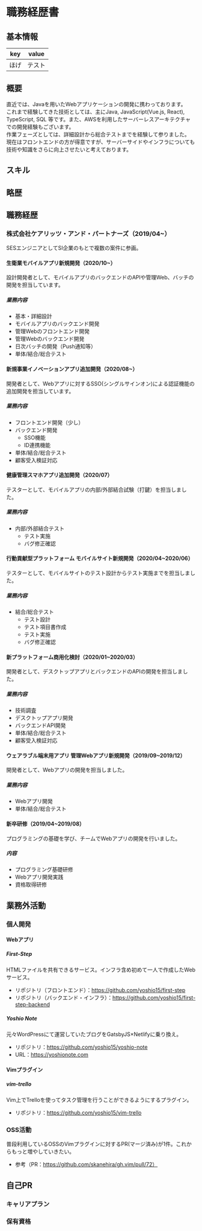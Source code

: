 # 職務経歴書
## 基本情報
| key | value |  
| --- | --- |  
| ほげ | テスト |  

## 概要
直近では、Javaを用いたWebアプリケーションの開発に携わっております。  
これまで経験してきた技術としては、主にJava, JavaScript(Vue.js, React), TypeScript, SQL 等です。また、AWSを利用したサーバーレスアーキテクチャでの開発経験もございます。  
作業フェーズとしては、詳細設計から総合テストまでを経験して参りました。  
現在はフロントエンドの方が得意ですが、サーバーサイドやインフラについても技術や知識をさらに向上させたいと考えております。  

## スキル

## 略歴


## 職務経歴
### 株式会社ケアリッツ・アンド・パートナーズ（2019/04~）
SESエンジニアとしてSI企業のもとで複数の案件に参画。

#### 生衛業モバイルアプリ新規開発（2020/10~）
設計開発者として、モバイルアプリのバックエンドのAPIや管理Web、バッチの開発を担当しています。
##### 業務内容
- 基本・詳細設計
- モバイルアプリのバックエンド開発
- 管理Webのフロントエンド開発
- 管理Webのバックエンド開発
- 日次バッチの開発（Push通知等）
- 単体/結合/総合テスト

#### 新規事業イノベーションアプリ追加開発（2020/08~）
開発者として、Webアプリに対するSSO(シングルサインオン)による認証機能の追加開発を担当しています。
##### 業務内容
- フロントエンド開発（少し）
- バックエンド開発
    - SSO機能
    - ID連携機能
- 単体/結合/総合テスト
- 顧客受入検証対応

#### 健康管理スマホアプリ追加開発（2020/07）
テスターとして、モバイルアプリの内部/外部結合試験（打鍵）を担当しました。
##### 業務内容
- 内部/外部結合テスト
    - テスト実施
    - バグ修正確認

#### 行動貢献型プラットフォーム モバイルサイト新規開発（2020/04~2020/06）
テスターとして、モバイルサイトのテスト設計からテスト実施までを担当しました。
##### 業務内容
- 結合/総合テスト
    - テスト設計
    - テスト項目書作成
    - テスト実施
    - バグ修正確認

#### 新プラットフォーム商用化検討（2020/01~2020/03）
開発者として、デスクトップアプリとバックエンドのAPIの開発を担当しました。
##### 業務内容
- 技術調査
- デスクトップアプリ開発
- バックエンドAPI開発
- 単体/結合/総合テスト
- 顧客受入検証対応

#### ウェアラブル端末用アプリ 管理Webアプリ新規開発（2019/09~2019/12）
開発者として、Webアプリの開発を担当しました。
##### 業務内容
- Webアプリ開発
- 単体/結合/総合テスト

#### 新卒研修（2019/04~2019/08）
プログラミングの基礎を学び、チームでWebアプリの開発を行いました。
##### 内容
- プログラミング基礎研修
- Webアプリ開発実践
- 資格取得研修

## 業務外活動
### 個人開発
#### Webアプリ
##### First-Step
HTMLファイルを共有できるサービス。インフラ含め初めて一人で作成したWebサービス。
- リポジトリ（フロントエンド）：https://github.com/yoshio15/first-step
- リポジトリ（バックエンド・インフラ）：https://github.com/yoshio15/first-step-backend

##### Yoshio Note
元々WordPressにて運営していたブログをGatsbyJS×Netlifyに乗り換え。
- リポジトリ：https://github.com/yoshio15/yoshio-note
- URL：https://yoshionote.com

#### Vimプラグイン
##### vim-trello
Vim上でTrelloを使ってタスク管理を行うことができるようにするプラグイン。
- リポジトリ：https://github.com/yoshio15/vim-trello

### OSS活動
普段利用しているOSSのVimプラグインに対するPR(マージ済み)が1件。これからもっと増やしていきたい。
- 参考（PR：https://github.com/skanehira/gh.vim/pull/72）

## 自己PR
### キャリアプラン
### 保有資格
